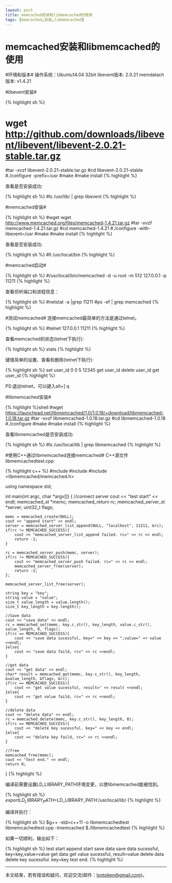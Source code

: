 ```yaml
---
layout: post
title: memcached安装和libmemcached的使用
tags: [memcached,安装,libmemcached]
---
```


memcached安装和libmemcached的使用
====

#环境和版本#
    操作系统：Ubuntu14.04 32bit
    libevent版本: 2.0.21
    memdatach版本: v1.4.21


#libevent安装#

{% highlight sh %}
# wget http://github.com/downloads/libevent/libevent/libevent-2.0.21-stable.tar.gz
#tar -xvzf libevent-2.0.21-stable.tar.gz
#cd libevent-2.0.21-stable
#./configure -prefix=/usr
#make
#make install
{% highlight %}

<!--more-->

查看是否安装成功:

{% highlight sh %}
#ls /usr/lib/ | grep  libevent
{% highlight %}


#memcached安装#

{% highlight sh %}
#wget wget http://www.memcached.org/files/memcached-1.4.21.tar.gz
#tar -xvzf memcached-1.4.21.tar.gz
#cd memcached-1.4.21
#./configure -with-libevent=/usr
#make
#make install
{% highlight %}

查看是否安装成功:

{% highlight sh %}
#ll /usr/local/bin
{% highlight %}


#memcached启动#

{% highlight sh %}
 #/usr/local/bin/memcached -d -u root -m 512 127.0.0.1 -p 11211
{% highlight %}

查看侦听端口和进程信息：

{% highlight sh %}
#netstat -a |grep 11211
#ps -ef | grep memcached
{% highlight %}


#测试memcached#
连接memcached最简单的方法是通过telnet。

{% highlight sh %}
#telnet 127.0.0.1 11211
{% highlight %}

查看memcached的状态(telnet下执行): 

{% highlight sh %}
stats
{% highlight %}

键值简单的设置、查看和删除(telnet下执行): 

{% highlight sh %}
set user_id 0 0 5
12345
get user_id
delete user_id
get user_id
{% highlight %}

PS:退出telnet，可以键入alt+] q


#libmemcached安装#

{% highlight %}shell
#wget https://launchpad.net/libmemcached/1.0/1.0.18/+download/libmemcached-1.0.18.tar.gz
#tar -xvzf libmemcached-1.0.18.tar.gz
#cd libmemcached-1.0.18
#./configure
#make
#make install
{% highlight %}

查看libmemcached是否安装成功:

{% highlight sh %}
#ls /usr/local/lib | grep libmemcached
{% highlight %}


#使用C++通过libmemcached连接memcached#
C++源文件 libmemcachedtest.cpp 

{% highlight c++ %}
#include <iostream>
#include <string>
#include <libmemcached/memcached.h>

using namespace std;

int main(int argc, char *argv[])
{
    //connect server
    cout << "test start" << endl;
    memcached_st *memc;
    memcached_return rc;
    memcached_server_st *server;
    uint32_t  flags;

    memc = memcached_create(NULL);
    cout << "append start" << endl;
    server = memcached_server_list_append(NULL, "localhost", 11211, &rc);
    if(rc != MEMCACHED_SUCCESS){
        cout << "memcached_server_list_append failed. rc=" << rc << endl;
        return -1;
    }

    rc = memcached_server_push(memc, server);
    if(rc != MEMCACHED_SUCCESS){
        cout << "memcached_server_push failed. rc=" << rc << endl;
        memcached_server_free(server);
        return -2;
    };

    memcached_server_list_free(server);

    string key = "key";
    string value = "value";
    size_t value_length = value.length();
    size_t key_length = key.length();

    //Save data
    cout << "save data" << endl;
    rc = memcached_set(memc, key.c_str(), key_length, value.c_str(), value_length, 0, flags);
    if(rc == MEMCACHED_SUCCESS){
        cout << "save data sucessful, key=" << key << ",value=" << value <<endl;
    }else{
        cout << "save data faild, rc=" << rc <<endl;
    }

    //get data
    cout << "get data" << endl;
    char* result = memcached_get(memc, key.c_str(), key_length, &value_length, &flags, &rc);
    if(rc == MEMCACHED_SUCCESS){
        cout << "get value sucessful, result=" << result <<endl;
    }else{
        cout << "get value faild, rc=" << rc <<endl;
    }

    //delete data
    cout << "delete data" << endl;
    rc = memcached_delete(memc, key.c_str(), key_length, 0);
    if(rc == MEMCACHED_SUCCESS){
        cout << "delete key sucessful. key=" << key << endl;
    }else{
        cout << "delete key faild, rc=" << rc <<endl;
    }

    //free
    memcached_free(memc);
    cout << "test end." << endl;
    return 0;
}
{% highlight %}

编译前需要设置LD_LIBRARY_PATH环境变更，以使libmemcached能被找到。

{% highlight sh %}
$export LD_LIBRARY_PATH=$LD_LIBRARY_PATH:/usr/local/lib/
{% highlight %}
 
编译并执行：

{% highlight sh %}
$g++ -std=c++11 -o libmemcachedtest libmemcachedtest.cpp -lmemcached
$./libmemcachedtest
{% highlight %}
 
如果一切顺利，输出如下：

{% highlight sh %}
test start
append start
save data
save data sucessful, key=key,value=value
get data
get value sucessful, result=value
delete data
delete key sucessful. key=key
test end.
{% highlight %}

-----------------
本文结束，若有错误和疑问，欢迎交流(邮件：lontoken@gmail.com)。
